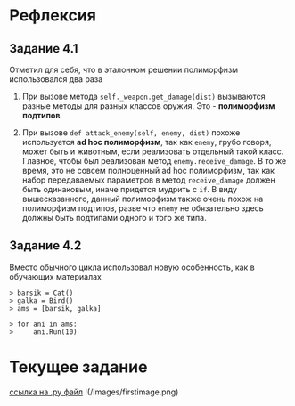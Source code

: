 # Рефлексия
## Задание 4.1

Отметил для себя, что в эталонном решении полиморфизм использовался два раза
1. При вызове метода `self._weapon.get_damage(dist)` вызываются разные методы для разных классов оружия. Это - **полиморфизм подтипов**

2. При вызове `def attack_enemy(self, enemy, dist)` похоже используется **ad hoc полиморфизм**, так как `enemy`, грубо говоря, может быть и животным, если реализовать отдельный такой класс. Главное, чтобы был реализован метод `enemy.receive_damage`. В то же время, это не совсем полноценный ad hoc полиморфизм, так как набор передаваемых параметров в метод `receive_damage` должен быть одинаковым, иначе придется мудрить с `if`. В виду вышесказанного, данный полиморфизм также очень похож на полиморфизм подтипов, разве что `enemy` не обязательно здесь должны быть подтипами одного и того же типа.

## Задание 4.2

Вместо обычного цикла использовал новую особенность, как в обучающих материалах

```
> barsik = Cat()
> galka = Bird()
> ams = [barsik, galka]

> for ani in ams:
>     ani.Run(10)
```
# Текущее задание
[ссылка на .py файл](first.py)
!(/Images/firstimage.png)
